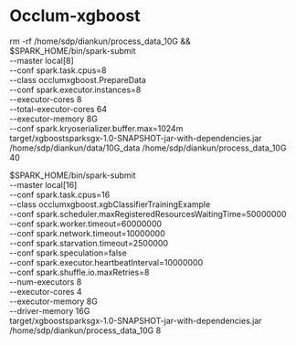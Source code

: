 # Occlum-xgboost

rm -rf /home/sdp/diankun/process_data_10G && \
$SPARK_HOME/bin/spark-submit   \
  --master local[8] \
  --conf spark.task.cpus=8  \
  --class occlumxgboost.PrepareData \
  --conf spark.executor.instances=8 \
  --executor-cores 8 \
  --total-executor-cores 64 \
  --executor-memory 8G \
  --conf spark.kryoserializer.buffer.max=1024m \
  target/xgboostsparksgx-1.0-SNAPSHOT-jar-with-dependencies.jar \
  /home/sdp/diankun/data/10G_data /home/sdp/diankun/process_data_10G 40

$SPARK_HOME/bin/spark-submit   \
  --master local[16] \
  --conf spark.task.cpus=16 \
  --class occlumxgboost.xgbClassifierTrainingExample \
  --conf spark.scheduler.maxRegisteredResourcesWaitingTime=50000000 \
  --conf spark.worker.timeout=60000000 \
  --conf spark.network.timeout=10000000 \
  --conf spark.starvation.timeout=2500000 \
  --conf spark.speculation=false \
  --conf spark.executor.heartbeatInterval=10000000 \
  --conf spark.shuffle.io.maxRetries=8 \
  --num-executors 8 \
  --executor-cores 4 \
  --executor-memory 8G \
  --driver-memory 16G \
  target/xgboostsparksgx-1.0-SNAPSHOT-jar-with-dependencies.jar \
  /home/sdp/diankun/process_data_10G 8
